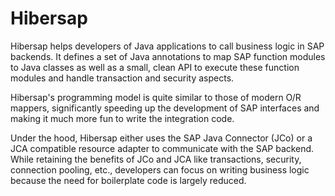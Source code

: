 Hibersap
========

Hibersap helps developers of Java applications to call business logic in SAP backends. It defines a set of Java annotations to map SAP function modules to Java classes as well as a small, clean API to execute these function modules and handle transaction and security aspects.

Hibersap's programming model is quite similar to those of modern O/R mappers, significantly speeding up the development of SAP interfaces and making it much more fun to write the integration code.

Under the hood, Hibersap either uses the SAP Java Connector (JCo) or a JCA compatible resource adapter to communicate with the SAP backend. While retaining the benefits of JCo and JCA like transactions, security, connection pooling, etc., developers can focus on writing business logic because the need for boilerplate code is largely reduced.

